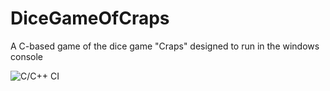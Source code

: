 # DiceGameOfCraps
A C-based game of the dice game "Craps" designed to run in the windows console

![C/C++ CI](https://github.com/BenjaminMichaelis/DiceGameOfCraps/workflows/C/C++%20CI/badge.svg?branch=master)
